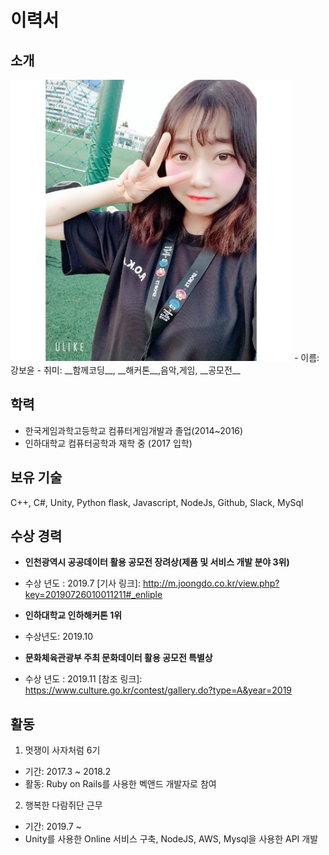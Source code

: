 # 이력서

## 소개
<img src="./selfie.jpg" width="450" height="450">
 - 이름: 강보윤
 - 취미: __함께코딩__, __해커톤__,음악,게임, __공모전__

## 학력
 - 한국게임과학고등학교 컴퓨터게임개발과 졸업(2014~2016)
 - 인하대학교 컴퓨터공학과 재학 중 (2017 입학)

## 보유 기술
C++, C#, Unity, Python flask, Javascript, NodeJs, Github, Slack, MySql

## 수상 경력
- __인천광역시 공공데이터 활용 공모전 장려상(제품 및 서비스 개발 분야 3위)__
- 수상 년도 : 2019.7
[기사 링크]: http://m.joongdo.co.kr/view.php?key=20190726010011211#_enliple

- __인하대학교 인하해커톤 1위__
- 수상년도: 2019.10

- __문화체육관광부 주최 문화데이터 활용 공모전 특별상__
- 수상 년도 : 2019.11
[참조 링크]: https://www.culture.go.kr/contest/gallery.do?type=A&year=2019

## 활동
1. 멋쟁이 사자처럼 6기
 - 기간: 2017.3 ~ 2018.2
 - 활동: Ruby on Rails를 사용한 벡앤드 개발자로 참여

2. 행복한 다람쥐단 근무
 - 기간: 2019.7 ~
 - Unity를 사용한 Online 서비스 구축, NodeJS, AWS, Mysql을 사용한 API 개발
